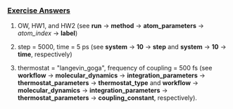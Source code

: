 ### <u> **Exercise Answers** </u>

1. OW, HW1, and HW2 (see **run** &rarr; **method** &rarr; **atom_parameters** &rarr; *atom_index* &rarr; **label**)

2. step = 5000, time = 5 ps (see **system** &rarr; **10** &rarr; **step** and **system** &rarr; **10** &rarr; **time**, respectively)

3. thermostat = "langevin_goga", frequency of coupling = 500 fs (see **workflow** &rarr; **molecular_dynamics** &rarr; **integration_parameters** &rarr; **thermostat_parameters** &rarr; **thermostat_type** and **workflow** &rarr; **molecular_dynamics** &rarr; **integration_parameters** &rarr; **thermostat_parameters** &rarr; **coupling_constant**, respectively).

